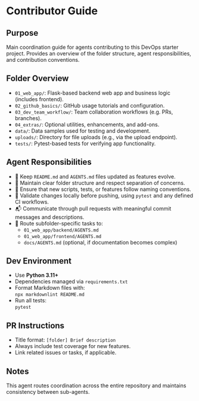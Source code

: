 # Contributor Guide

## Purpose
Main coordination guide for agents contributing to this DevOps starter project. Provides an overview of the folder structure, agent responsibilities, and contribution conventions.

## Folder Overview
- `01_web_app/`: Flask-based backend web app and business logic (includes frontend).
- `02_github_basics/`: GitHub usage tutorials and configuration.
- `03_dev_team_workflow/`: Team collaboration workflows (e.g. PRs, branches).
- `04_extras/`: Optional utilities, enhancements, and add-ons.
- `data/`: Data samples used for testing and development.
- `uploads/`: Directory for file uploads (e.g., via the upload endpoint).
- `tests/`: Pytest-based tests for verifying app functionality.

## Agent Responsibilities
- 📄 Keep `README.md` and `AGENTS.md` files updated as features evolve.
- 📁 Maintain clear folder structure and respect separation of concerns.
- 🔧 Ensure that new scripts, tests, or features follow naming conventions.
- 🧪 Validate changes locally before pushing, using `pytest` and any defined CI workflows.
- 📬 Communicate through pull requests with meaningful commit messages and descriptions.
- 🧭 Route subfolder-specific tasks to:
  - `01_web_app/backend/AGENTS.md`
  - `01_web_app/frontend/AGENTS.md`
  - `docs/AGENTS.md` (optional, if documentation becomes complex)

## Dev Environment
- Use **Python 3.11+**
- Dependencies managed via `requirements.txt`
- Format Markdown files with:  
  `npx markdownlint README.md`
- Run all tests:  
  `pytest`

## PR Instructions
- Title format: `[folder] Brief description`
- Always include test coverage for new features.
- Link related issues or tasks, if applicable.

## Notes
This agent routes coordination across the entire repository and maintains consistency between sub-agents.

